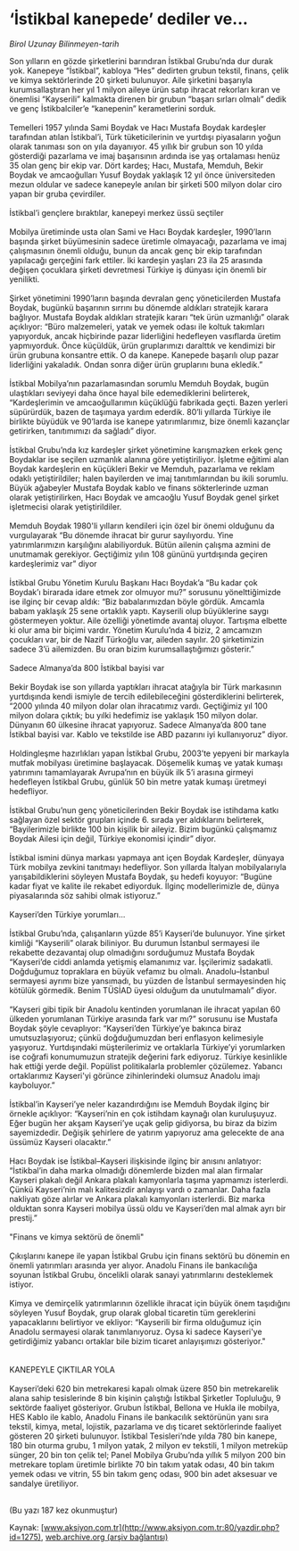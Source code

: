 # ‘İstikbal kanepede’ dediler ve...

*Birol Uzunay Bilinmeyen-tarih*

<div>
 <p>
  <font>
   Son yılların en gözde şirketlerini barındıran İstikbal Grubu’nda dur durak yok. Kanepeye “İstikbal”, kabloya “Hes” dedirten grubun tekstil, finans, çelik ve kimya sektörlerinde 20 şirketi bulunuyor. Aile şirketini başarıyla kurumsallaştıran her yıl 1 milyon aileye ürün satıp ihracat rekorları kıran ve önemlisi “Kayserili” kalmakta direnen bir grubun “başarı sırları olmalı” dedik ve genç İstikbalciler’e “kanepenin” kerametlerini sorduk.
   <br/>
   <br/>
   Temelleri 1957 yılında Sami Boydak ve Hacı Mustafa Boydak kardeşler tarafından atılan İstikbal’i, Türk tüketicilerinin ve yurtdışı piyasaların yoğun olarak tanıması son on yıla dayanıyor. 45 yıllık bir grubun son 10 yılda gösterdiği pazarlama ve imaj başarısının ardında ise yaş ortalaması henüz 35 olan genç bir ekip var. Dört kardeş; Hacı, Mustafa, Memduh, Bekir Boydak ve amcaoğulları Yusuf Boydak yaklaşık 12 yıl önce üniversiteden mezun oldular ve sadece kanepeyle anılan bir şirketi 500 milyon dolar ciro yapan bir gruba çevirdiler.
   <br/>
   <br/>
   İstikbal’i gençlere bıraktılar, kanepeyi merkez üssü seçtiler
   <br/>
   <br/>
   Mobilya üretiminde usta olan Sami ve Hacı Boydak kardeşler, 1990’ların başında şirket büyümesinin sadece üretimle olmayacağı, pazarlama ve imaj çalışmasının önemli olduğu, bunun da ancak genç bir ekip tarafından yapılacağı gerçeğini fark ettiler. İki kardeşin yaşları 23 ila 25 arasında değişen çocuklara şirketi devretmesi Türkiye iş dünyası için önemli bir yenilikti.
   <br/>
   <br/>
   Şirket yönetimini 1990’ların başında devralan genç yöneticilerden Mustafa Boydak, bugünkü başarının sırrını bu dönemde aldıkları stratejik karara bağlıyor. Mustafa Boydak aldıkları stratejik kararı “tek ürün uzmanlığı” olarak açıklıyor: “Büro malzemeleri, yatak ve yemek odası ile koltuk takımları yapıyorduk, ancak hiçbirinde pazar liderliğini hedefleyen vasıflarda üretim yapmıyorduk. Önce küçüldük, ürün gruplarımızı daralttık ve kendimizi bir ürün grubuna konsantre ettik. O da kanepe. Kanepede başarılı olup pazar liderliğini yakaladık. Ondan sonra diğer ürün gruplarını buna ekledik.”
   <br/>
   <br/>
   İstikbal Mobilya’nın pazarlamasından sorumlu Memduh Boydak, bugün ulaştıkları seviyeyi daha önce hayal bile edemediklerini belirterek, “Kardeşlerimin ve amcaoğullarımın küçüklüğü fabrikada geçti. Bazen yerleri süpürürdük, bazen de taşımaya yardım ederdik. 80’li yıllarda Türkiye ile birlikte büyüdük ve 90’larda ise kanepe yatırımlarımız, bize önemli kazançlar getirirken, tanıtımımızı da sağladı” diyor.
   <br/>
   <br/>
   İstikbal Grubu’nda kız kardeşler şirket yönetimine karışmazken erkek genç Boydaklar ise seçilen uzmanlık alanına göre yetiştiriliyor. İşletme eğitimi alan Boydak kardeşlerin en küçükleri Bekir ve Memduh, pazarlama ve reklam odaklı yetiştirildiler; halen bayilerden ve imaj tanıtımlarından bu ikili sorumlu. Büyük ağabeyler Mustafa Boydak kablo ve finans sökterlerinde uzman olarak yetiştirilirken, Hacı Boydak ve amcaoğlu Yusuf Boydak genel şirket işletmecisi olarak yetiştirildiler.
   <br/>
   <br/>
   Memduh Boydak 1980'li yılların kendileri için özel bir önemi olduğunu da vurgulayarak “Bu dönemde ihracat bir gurur sayılıyordu. Yine yatırımlarımızın karşılığını alabiliyorduk. Bütün ailenin çalışma azmini de unutmamak gerekiyor. Geçtiğimiz yılın 108 gününü yurtdışında geçiren kardeşlerimiz var” diyor
   <br/>
   <br/>
   İstikbal Grubu Yönetim Kurulu Başkanı Hacı Boydak’a “Bu kadar çok Boydak’ı birarada idare etmek zor olmuyor mu?” sorusunu yönelttiğimizde ise ilginç bir cevap aldık: “Biz babalarımızdan böyle gördük. Amcamla babam yaklaşık 25 sene ortaklık yaptı. Kayserili olup büyüklerine saygı göstermeyen yoktur. Aile özelliği yönetimde avantaj oluyor. Tartışma elbette ki olur ama bir biçimi vardır. Yönetim Kurulu’nda 4 biziz, 2 amcamızın çocukları var, bir de Nazif Türkoğlu var, aileden sayılır. 20 şirketimizin sadece 3’ü ailemizden. Bu oran bizim kurumsallaştığımızı gösterir.”
   <br/>
   <br/>
   Sadece Almanya’da 800 İstikbal bayisi var
   <br/>
   <br/>
   Bekir Boydak ise son yıllarda yaptıkları ihracat atağıyla bir Türk markasının yurtdışında kendi ismiyle de tercih edilebileceğini gösterdiklerini belirterek, “2000 yılında 40 milyon dolar olan ihracatımız vardı. Geçtiğimiz yıl 100 milyon dolara çıktık; bu yılki hedefimiz ise yaklaşık 150 milyon dolar. Dünyanın 60 ülkesine ihracat yapıyoruz. Sadece Almanya’da 800 tane İstikbal bayisi var. Kablo ve tekstilde ise ABD pazarını iyi kullanıyoruz” diyor.
   <br/>
   <br/>
   Holdingleşme hazırlıkları yapan İstikbal Grubu, 2003’te yepyeni bir markayla mutfak mobilyası üretimine başlayacak. Döşemelik kumaş ve yatak kumaşı yatırımını tamamlayarak Avrupa’nın en büyük ilk 5’i arasına girmeyi hedefleyen İstikbal Grubu, günlük 50 bin metre yatak kumaşı üretmeyi hedefliyor.
   <br/>
   <br/>
   İstikbal Grubu’nun genç yöneticilerinden Bekir Boydak ise istihdama katkı sağlayan özel sektör grupları içinde 6. sırada yer aldıklarını belirterek, “Bayilerimizle birlikte 100 bin kişilik bir aileyiz. Bizim bugünkü çalışmamız Boydak Ailesi için değil, Türkiye ekonomisi içindir” diyor.
   <br/>
   <br/>
   İstikbal ismini dünya markası yapmaya ant içen Boydak Kardeşler, dünyaya Türk mobilya zevkini tanıtmayı hedefliyor. Son yıllarda İtalyan mobilyalarıyla yarışabildiklerini söyleyen Mustafa Boydak, şu hedefi koyuyor: “Bugüne kadar fiyat ve kalite ile rekabet ediyorduk. İlginç modellerimizle de, dünya piyasalarında söz sahibi olmak istiyoruz.”
   <br/>
   <br/>
   Kayseri’den Türkiye yorumları...
   <br/>
   <br/>
   İstikbal Grubu’nda, çalışanların yüzde 85’i Kayseri’de bulunuyor. Yine şirket kimliği “Kayserili” olarak biliniyor. Bu durumun İstanbul sermayesi ile rekabette dezavantaj olup olmadığını sorduğumuz Mustafa Boydak “Kayseri’de ciddi anlamda yetişmiş elamanımız var. İşçilerimiz sadakatli. Doğduğumuz topraklara en büyük vefamız bu olmalı. Anadolu–İstanbul sermayesi ayrımı bize yansımadı, bu yüzden de İstanbul sermayesinden hiç kötülük görmedik. Benim TÜSİAD üyesi olduğum da unutulmamalı” diyor.
   <br/>
   <br/>
   “Kayseri gibi tipik bir Anadolu kentinden yorumlanan ile ihracat yapılan 60 ülkeden yorumlanan Türkiye arasında fark var mı?” sorusunu ise Mustafa Boydak şöyle cevaplıyor: “Kayseri’den Türkiye’ye bakınca biraz umutsuzlaşıyoruz; çünkü doğduğumuzdan beri enflasyon kelimesiyle yaşıyoruz. Yurtdışındaki müşterilerimiz ve ortaklarla Türkiye’yi yorumlarken ise coğrafi konumumuzun stratejik değerini fark ediyoruz. Türkiye kesinlikle hak ettiği yerde değil. Popülist politikalarla problemler çözülemez. Yabancı ortaklarımız Kayseri'yi görünce zihinlerindeki olumsuz Anadolu imajı kayboluyor.”
   <br/>
   <br/>
   İstikbal’in Kayseri’ye neler kazandırdığını ise Memduh Boydak ilginç bir örnekle açıklıyor: “Kayseri’nin en çok istihdam kaynağı olan kuruluşuyuz. Eğer bugün her akşam Kayseri’ye uçak gelip gidiyorsa, bu biraz da bizim sayemizdedir. Değişik şehirlere de yatırım yapıyoruz ama gelecekte de ana üssümüz Kayseri olacaktır.”
   <br/>
   <br/>
   Hacı Boydak ise İstikbal–Kayseri ilişkisinde ilginç bir anısını anlatıyor: “İstikbal’in daha marka olmadığı dönemlerde bizden mal alan firmalar Kayseri plakalı değil Ankara plakalı kamyonlarla taşıma yapmamızı isterlerdi. Çünkü Kayseri’nin malı kalitesizdir anlayışı vardı o zamanlar. Daha fazla nakliyatı göze alırlar ve Ankara plakalı kamyonları isterlerdi. Biz marka olduktan sonra Kayseri mobilya üssü oldu ve Kayseri’den mal almak ayrı bir prestij.”
   <br/>
   <br/>
   "Finans ve kimya sektörü de önemli"
   <br/>
   <br/>
   Çıkışlarını kanepe ile yapan İstikbal Grubu için finans sektörü bu dönemin en önemli yatırımları arasında yer alıyor. Anadolu Finans ile bankacılığa soyunan İstikbal Grubu, öncelikli olarak sanayi yatırımlarını desteklemek istiyor.
   <br/>
   <br/>
   Kimya ve demirçelik yatırımlarının özellikle ihracat için büyük önem taşıdığını söyleyen Yusuf Boydak, grup olarak global ticaretin tüm gereklerini yapacaklarını belirtiyor ve ekliyor: “Kayserili bir firma olduğumuz için Anadolu sermayesi olarak tanımlanıyoruz. Oysa ki sadece Kayseri'ye getirdiğimiz yabancı ortaklar bile bizim ticaret anlayışımızı gösteriyor."
   <br/>
   <br/>
   <br/>
   KANEPEYLE ÇIKTILAR YOLA
   <br/>
   <br/>
   Kayseri’deki 620 bin metrekaresi kapalı olmak üzere 850 bin metrekarelik alana sahip tesislerinde 8 bin kişinin çalıştığı İstikbal Şirketler Topluluğu, 9 sektörde faaliyet gösteriyor. Grubun İstikbal, Bellona ve Hukla ile mobilya, HES Kablo ile kablo, Anadolu Finans ile bankacılık sektörünün yanı sıra tekstil, kimya, metal, lojistik, pazarlama ve dış ticaret sektörlerinde faaliyet gösteren 20 şirketi bulunuyor. İstikbal Tesisleri’nde yılda 780 bin kanepe, 180 bin oturma grubu, 1 milyon yatak, 2 milyon ev tekstili, 1 milyon metreküp sünger, 20 bin ton çelik tel; Panel Mobilya Grubu’nda yıllık 5 milyon 200 bin metrekare toplam üretimle birlikte 70 bin takım yatak odası, 40 bin takım yemek odası ve vitrin, 55 bin takım genç odası, 900 bin adet aksesuar ve sandalye üretiliyor.
   <br/>
   <br/>
  </font>
 </p>
 <p>
  <font>
   (Bu yazı 187 kez okunmuştur)
  </font>
 </p>
</div>


Kaynak: [www.aksiyon.com.tr](http://www.aksiyon.com.tr:80/yazdir.php?id=1275), [web.archive.org (arşiv bağlantısı)](http://web.archive.org/web/20050301154750/http://www.aksiyon.com.tr:80/yazdir.php?id=1275)
